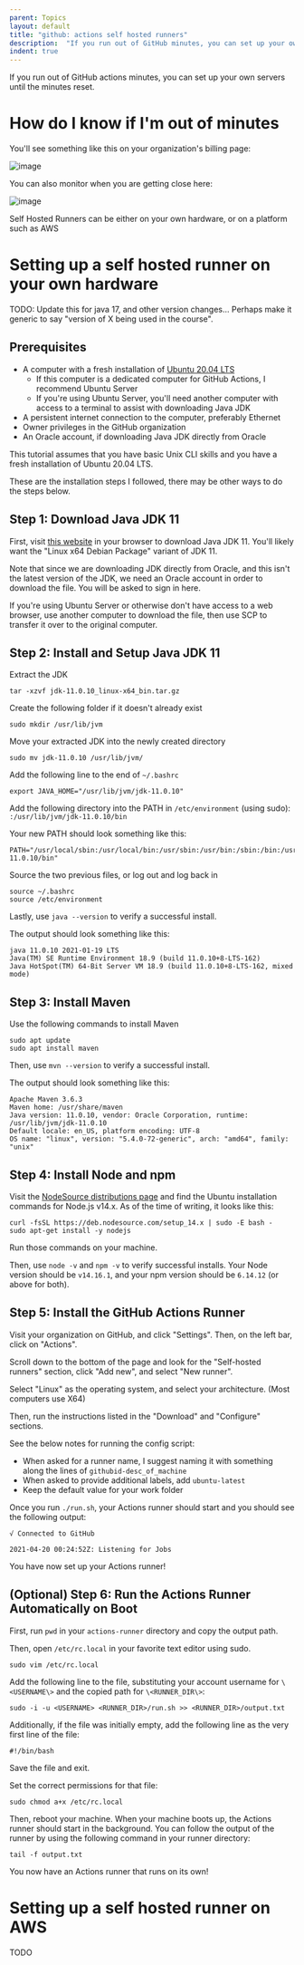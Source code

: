 ```yaml
---
parent: Topics
layout: default
title: "github: actions self hosted runners"
description:  "If you run out of GitHub minutes, you can set up your own servers"
indent: true
---
```


If you run out of GitHub actions minutes, you can set up your own servers until the minutes reset.

# How do I know if I'm out of minutes

You'll see something like this on your organization's billing page:

![image](https://user-images.githubusercontent.com/1119017/153475562-d40f0135-7960-4388-9db3-f2a40b99610c.png)


You can also monitor when you are getting close here:

![image](https://user-images.githubusercontent.com/1119017/153475496-9ecc6b7f-ec0a-4e5a-a79f-589f9f5baace.png)


Self Hosted Runners can be either on your own hardware, or on a platform such as AWS

# Setting up a self hosted runner on your own hardware

TODO: Update this for java 17, and other version changes...  Perhaps make it generic to say "version of X being used in the course".

## Prerequisites

* A computer with a fresh installation of [Ubuntu 20.04 LTS](https://ubuntu.com/download)
  * If this computer is a dedicated computer for GitHub Actions, I recommend Ubuntu Server
  * If you're using Ubuntu Server, you'll need another computer with access to a terminal to assist with downloading Java JDK
* A persistent internet connection to the computer, preferably Ethernet
* Owner privileges in the GitHub organization
* An Oracle account, if downloading Java JDK directly from Oracle

This tutorial assumes that you have basic Unix CLI skills and you have a fresh installation of Ubuntu 20.04 LTS.

These are the installation steps I followed, there may be other ways to do the steps below.

## Step 1: Download Java JDK 11

First, visit [this website](https://www.oracle.com/java/technologies/javase-jdk11-downloads.html) in your browser to download Java JDK 11. You'll likely want the "Linux x64 Debian Package" variant of JDK 11.

Note that since we are downloading JDK directly from Oracle, and this isn't the latest version of the JDK, we need an Oracle account in order to download the file. You will be asked to sign in here. 

If you're using Ubuntu Server or otherwise don't have access to a web browser, use another computer to download the file, then use SCP to transfer it over to the original computer.

## Step 2: Install and Setup Java JDK 11

Extract the JDK

```
tar -xzvf jdk-11.0.10_linux-x64_bin.tar.gz
```

Create the following folder if it doesn't already exist

```
sudo mkdir /usr/lib/jvm
```

Move your extracted JDK into the newly created directory

```
sudo mv jdk-11.0.10 /usr/lib/jvm/
```

Add the following line to the end of `~/.bashrc`

```
export JAVA_HOME="/usr/lib/jvm/jdk-11.0.10"
```

Add the following directory into the PATH in `/etc/environment` (using sudo): `:/usr/lib/jvm/jdk-11.0.10/bin`

Your new PATH should look something like this:

```
PATH="/usr/local/sbin:/usr/local/bin:/usr/sbin:/usr/bin:/sbin:/bin:/usr/games:/usr/local/games:/snap/bin:/usr/lib/jvm/jdk-11.0.10/bin"
```

Source the two previous files, or log out and log back in

```
source ~/.bashrc
source /etc/environment
```

Lastly, use `java --version` to verify a successful install. 

The output should look something like this:

```
java 11.0.10 2021-01-19 LTS
Java(TM) SE Runtime Environment 18.9 (build 11.0.10+8-LTS-162)
Java HotSpot(TM) 64-Bit Server VM 18.9 (build 11.0.10+8-LTS-162, mixed mode)
```

## Step 3: Install Maven

Use the following commands to install Maven

```
sudo apt update
sudo apt install maven
```

Then, use `mvn --version` to verify a successful install.

The output should look something like this:

```
Apache Maven 3.6.3
Maven home: /usr/share/maven
Java version: 11.0.10, vendor: Oracle Corporation, runtime: /usr/lib/jvm/jdk-11.0.10
Default locale: en_US, platform encoding: UTF-8
OS name: "linux", version: "5.4.0-72-generic", arch: "amd64", family: "unix"
```

## Step 4: Install Node and npm

Visit the [NodeSource distributions page](https://github.com/nodesource/distributions/blob/master/README.md#installation-instructions) and find the Ubuntu installation commands for Node.js v14.x. As of the time of writing, it looks like this:

```
curl -fsSL https://deb.nodesource.com/setup_14.x | sudo -E bash -
sudo apt-get install -y nodejs
```

Run those commands on your machine.

Then, use `node -v` and `npm -v` to verify successful installs. Your Node version should be `v14.16.1`, and your npm version should be `6.14.12` (or above for both).

## Step 5: Install the GitHub Actions Runner

Visit your organization on GitHub, and click "Settings". Then, on the left bar, click on "Actions".

Scroll down to the bottom of the page and look for the "Self-hosted runners" section, click "Add new", and select "New runner".

Select "Linux" as the operating system, and select your architecture. (Most computers use X64)

Then, run the instructions listed in the "Download" and "Configure" sections. 

See the below notes for running the config script:
* When asked for a runner name, I suggest naming it with something along the lines of `githubid-desc_of_machine`
* When asked to provide additional labels, add `ubuntu-latest`
* Keep the default value for your work folder

Once you run `./run.sh`, your Actions runner should start and you should see the following output:

```
√ Connected to GitHub

2021-04-20 00:24:52Z: Listening for Jobs
```

You have now set up your Actions runner!

## (Optional) Step 6: Run the Actions Runner Automatically on Boot

First, run `pwd` in your `actions-runner` directory and copy the output path.

Then, open `/etc/rc.local` in your favorite text editor using sudo.

```
sudo vim /etc/rc.local
```

Add the following line to the file, substituting your account username for `\<USERNAME\>` and the copied path for `\<RUNNER_DIR\>`:

```
sudo -i -u <USERNAME> <RUNNER_DIR>/run.sh >> <RUNNER_DIR>/output.txt
```

Additionally, if the file was initially empty, add the following line as the very first line of the file:

```
#!/bin/bash
```

Save the file and exit.

Set the correct permissions for that file:

```
sudo chmod a+x /etc/rc.local
```

Then, reboot your machine. When your machine boots up, the Actions runner should start in the background. You can follow the output of the runner by using the following command in your runner directory:

```
tail -f output.txt
```

You now have an Actions runner that runs on its own!

# Setting up a self hosted runner on AWS

TODO
